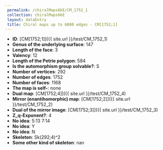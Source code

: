 ```yaml
--- 
 permalink: /chiralMaps6kE/CM_1752_1 
 collection: chiralMaps6kE
 layout: dataEntry
 title: Chiral maps up to 6000 edges - CM[1752;1]
---
```


- **ID**: [CM[1752;1]]({{ site.url }}/test/CM_1752_1)
- **Genus of the underlying surface**: 147
- **Length of the face**: 3
- **Valency**: 12
- **Length of the Petrie polygon**: 584
- **Is the automorphism group solvable?**: S
- **Number of vertices**: 292
- **Number of edges**: 1752
- **Number of faces**: 1168
- **The map is self-**: none
- **Dual map**: [CM[1752;4]]({{ site.url }}/test/CM_1752_4)
- **Mirror (enantihomorphic) map**: [CM[1752;2]]({{ site.url }}/test/CM_1752_2)
- **Dual of the mirror image**: [CM[1752;3]]({{ site.url }}/test/CM_1752_3)
- **Z_q-Exponent?**: 4
- **No idea**:  5:13 7:14
- **No idea**: Y
- **No idea**: N
- **Skeleton**: Sk(292;4)^2
- **Some other kind of skeleton**: nan

